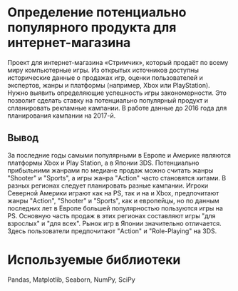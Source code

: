 # Определение потенциально популярного продукта для интернет-магазина
Проект для интернет-магазина «Стримчик», который продаёт по всему миру компьютерные игры. Из открытых источников доступны исторические данные о продажах игр, оценки пользователей и экспертов, жанры и платформы (например, Xbox или PlayStation). Нужно выявить определяющие успешность игры закономерности. Это позволит сделать ставку на потенциально популярный продукт и спланировать рекламные кампании. В работе данные до 2016 года для планирования кампании на 2017-й.

## Вывод
За последние годы самыми популярными в Европе и Америке являются платформы Xbox и Play Station, а в Японии 3DS. Потенциально прибыльними жанрами по медиане продаж можно считать жанры "Shooter" и "Sports", а игры жанра "Action" часто становятся хитами. В разных регионах следует планировать разные кампании. Игроки Северной Америки играют как на PS, так и на и Xbox, предпочитают жанры "Action", "Shooter" и "Sports", как и европейцы, но по данным последних лет в Европе большей популярностью пользуются игры на PS. Основную часть продаж в этих регионах составляют игры "для взрослых" и "для всех". Рынок игр в Японии значительно отличается. Здесь пользователи предпочитают "Action" и "Role-Playing" на 3DS.

# Используемые библиотеки
Pandas, Matplotlib, Seaborn, NumPy, SciPy
